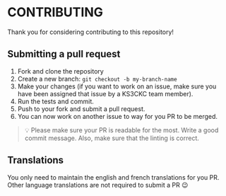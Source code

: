 # CONTRIBUTING

Thank you for considering contributing to this repository!

## Submitting a pull request

1. Fork and clone the repository
2. Create a new branch: `git checkout -b my-branch-name`
3. Make your changes (if you want to work on an issue, make sure you have been assigned that issue by a KS3CKC team member).
4. Run the tests and commit.
5. Push to your fork and submit a pull request.
6. You can now work on another issue to way for you PR to be merged.

> 💡 Please make sure your PR is readable for the most.
> Write a good commit message.
> Also, make sure that the linting is correct.

## Translations

You only need to maintain the english and french translations for you PR. 
Other language translations are not required to submit a PR 😉

